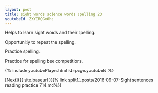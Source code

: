 ```yaml
---
layout: post
title: sight words science words spelling 23
youtubeId: ZXYIRQGx0hs
---
```

 
 
Helps to learn sight words and their spelling.

Opportunitiy to repeat the spelling. 

Practice spelling. 
 
Practice for spelling bee competitions. 
 
{% include youtubePlayer.html id=page.youtubeId %}
 
 

[Next]({{ site.baseurl }}{% link  split1/_posts/2016-09-07-Sight sentences reading practice 714.md%})
 
